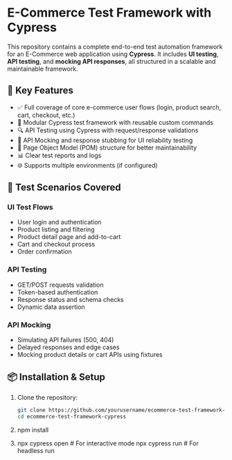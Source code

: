 # E-Commerce Test Framework with Cypress

This repository contains a complete end-to-end test automation framework for an E-Commerce web application using **Cypress**. It includes **UI testing**, **API testing**, and **mocking API responses**, all structured in a scalable and maintainable framework.

## 🚀 Key Features

- ✅ Full coverage of core e-commerce user flows (login, product search, cart, checkout, etc.)
- 🔧 Modular Cypress test framework with reusable custom commands
- 🔍 API Testing using Cypress with request/response validations
- 🔁 API Mocking and response stubbing for UI reliability testing
- 📂 Page Object Model (POM) structure for better maintainability
- 📊 Clear test reports and logs
- 🌐 Supports multiple environments (if configured)



## 🧪 Test Scenarios Covered

### UI Test Flows

- User login and authentication
- Product listing and filtering
- Product detail page and add-to-cart
- Cart and checkout process
- Order confirmation

### API Testing

- GET/POST requests validation
- Token-based authentication
- Response status and schema checks
- Dynamic data assertion

### API Mocking

- Simulating API failures (500, 404)
- Delayed responses and edge cases
- Mocking product details or cart APIs using fixtures

## 📦 Installation & Setup

1. Clone the repository:
   ```bash
   git clone https://github.com/yourusername/ecommerce-test-framework-cypress.git
   cd ecommerce-test-framework-cypress
2. npm install

3. npx cypress open     # For interactive mode
npx cypress run      # For headless run

